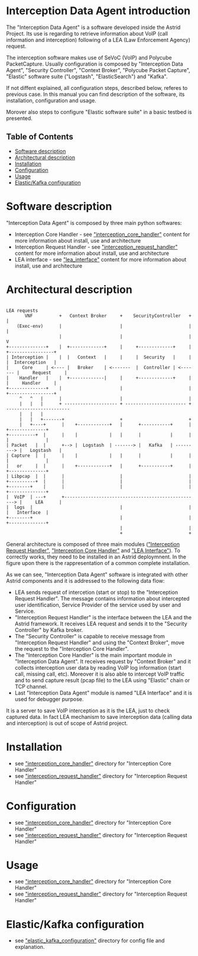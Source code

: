 # Interception Data Agent introduction
The "Interception Data Agent" is a software developed inside the Astrid Project.
Its use is regarding to retrieve information about VoIP (call information and interception) following of a LEA (Law Enforcement Agency) request.

The interception software makes use of SeVoC (VoIP) and Polycube PacketCapture.
Usually configuration is composed by "Interception Data Agent", "Security Controller", "Context Broker", "Polycube Packet Capture", "Elastic" software suite ("Logstash", "ElasticSearch") and "Kafka".

If not diffent explained, all configuration steps, described below, referes to previous case.
In this manual you can find description of the software, its installation, configuration and usage. 

Morover also steps to configure "Elastic software suite" in a basic testbed is presented.

## Table of Contents
- [Software description](#software-description)
- [Architectural description](#architectural-description)
- [Installation](#installation)
- [Configuration](#configuration)
- [Usage](#usage)
- [Elastic/Kafka configuration](#elastic/kafka-configuration)

# Software description
"Interception Data Agent" is composed by three main python softwares: 
- Interception Core Handler - see ["interception_core_handler"](./interception_core_handler/README.md) content for more information about install, use and architecture
- Interception Request Handler - see ["interception_request_handler"](./interception_request_handler/README.md) content for more information about install, use and architecture
- LEA interface - see ["lea_interface"](./lea_interface/README.md) content for more information about install, use and architecture

# Architectural description

```
                                                                           LEA requests
       VNF          +   Context Broker     +    SecurityController   +        |
    (Exec-env)      |                      |                         |        | 
                    |                      |                         |        V
+--------------+    |  +-------------+     |     +-------------+     |    +-----------------+
| Interception |    |  |   Context   |     |     |  Security   |     |    |  Interception   |
|     Core     | <---- |   Broker    | <-------  |  Controller | <------- |     Request     |
|    Handler   |    |  +-------------|     |     +-------------+     |    |     Handler     |   
+--------------+    |                      |                         |    +-----------------+
     ^   ^   |      |                      |                         |
     |   |   |      + -------------------- + ----------------------- + ------------------------ 
     |   |   |                            
     |   |   +-------+                     +                         +
     |   +----+      |    +------------+   |      +-----------+      |     +--------------+
+----------+  |      |    |            |   |      |           |      |     |              |      
| Packet   |  |      +--> |  Logstash  | -------> |   Kafka   | ---------> |   Logstash   |     
| Capture  |  |      |    |            |   |      |           |      |     |              |
|   or     |  |      |    +------------+   |      +-----------+      |     +--------------+
| Libpcap  |  |      |                     |                         |
+----------+  |      |                     |                         |
+--------+    |      |                     |                         |     +--------------+
|  VoIP  | ---+      +---------------------------------------------------> |     LEA      |
|  logs  |                                 |                         |     |   Interface  |
+--------+                                 |                         |     +--------------+
                                           |                         |
                                           +                         +

```

General architecture is composed of three main modules (["Interception Request Handler"](./interception_request_handler/README.md), ["Interception Core Handler"](./interception_core_handler/README.md) and ["LEA Interface"](./lea_interface/README.md)). To correctly works, they need to be installed in an Astrid deploymnent. In the figure upon there is the rappresentation of a common complete installation.

As we can see, "Interception Data Agent" software is integrated with other Astrid components and it is addressed to the following data flow:
- LEA sends request of intercetion (start or stop) to the "Interception Request Handler". The message contains information about intercepted user identification, Service Provider of the service used by user and Service.
- "Interception Request Handler" is the interface between the LEA and the Astrid framework. It receives LEA request and sends it to the "Security Controller" by Kafka broker.
- The "Security Controller" is capable to receive message from "Interception Request Handler" and using the "Context Broker", move the request to the "Interception Core Handler".
- The "Interception Core Handler" is the main important module in "Interception Data Agent". It receives request by "Context Broker" and it collects interception user data by reading VoIP log information (start call, missing call, etc). Moreover it is also able to intercept VoIP traffic and to send capture result (pcap file) to the LEA using "Elastic" chain or TCP channel.
- Last "Interception Data Agent" module is named "LEA Interface" and it is used for debugger purpose.

It is a server to save VoIP interception as it is the LEA, just to check captured data. In fact LEA mechanism to save interception data (calling data and interception) is out of scope of Astrid project. 


# Installation
- see ["interception_core_handler"](./interception_core_handler/README.md) directory for "Interception Core Handler"
- see ["interception_request_handler"](./interception_request_handler/README.md) directory for "Interception Request Handler"

# Configuration
- see ["interception_core_handler"](./interception_core_handler/README.md) directory for "Interception Core Handler"
- see ["interception_request_handler"](./interception_request_handler/README.md) directory for "Interception Request Handler"


# Usage
- see ["interception_core_handler"](./interception_core_handler/README.md) directory for "Interception Core Handler"
- see ["interception_request_handler"](./interception_request_handler/README.md) directory for "Interception Request Handler"

# Elastic/Kafka configuration
- see ["elastic_kafka_configuration"](./elastic_kafka_configuration/README.md) directory for config file and explanation.